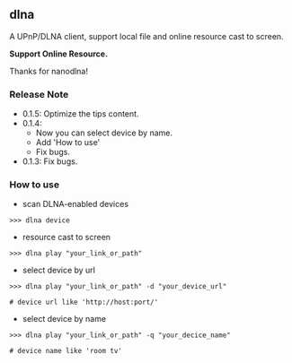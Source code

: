 ## dlna

A UPnP/DLNA client, support local file and online resource cast to screen.

**Support Online Resource.**

Thanks for nanodlna!


### Release Note
* 0.1.5: Optimize the tips content.
* 0.1.4:
    * Now you can select device by name.
    * Add 'How to use'
    * Fix bugs.
* 0.1.3: Fix bugs.


### How to use
* scan DLNA-enabled devices
```shell
>>> dlna device
```

* resource cast to screen
```shell
>>> dlna play "your_link_or_path"
```

* select device by url
```shell
>>> dlna play "your_link_or_path" -d "your_device_url"

# device url like 'http://host:port/'
```

* select device by name
```shell
>>> dlna play "your_link_or_path" -q "your_decice_name"

# device name like 'room tv'
```